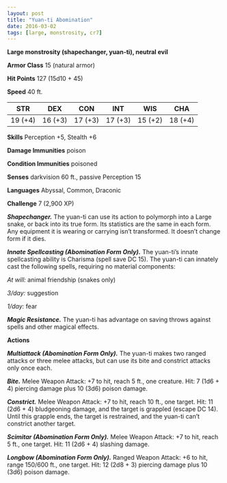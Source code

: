 ```yaml
---
layout: post
title: "Yuan-ti Abomination"
date: 2016-03-02
tags: [large, monstrosity, cr7]
---
```


**Large monstrosity (shapechanger, yuan-ti), neutral evil**

**Armor Class** 15 (natural armor)

**Hit Points** 127 (15d10 + 45)

**Speed** 40 ft.

|   STR   |   DEX   |   CON   |   INT   |   WIS   |   CHA   |
|:-----:|:-----:|:-----:|:-----:|:-----:|:-----:|
| 19 (+4) | 16 (+3) | 17 (+3) | 17 (+3) | 15 (+2) | 18 (+4) |

**Skills** Perception +5, Stealth +6

**Damage Immunities** poison

**Condition Immunities** poisoned

**Senses** darkvision 60 ft., passive Perception 15

**Languages** Abyssal, Common, Draconic

**Challenge** 7 (2,900 XP)

***Shapechanger.*** The yuan-ti can use its action to polymorph into a Large snake, or back into its true form. Its statistics are the same in each form. Any equipment it is wearing or carrying isn’t transformed. It doesn’t change form if it dies.

***Innate Spellcasting (Abomination Form Only).*** The yuan-ti’s innate spellcasting ability is Charisma (spell save DC 15). The yuan-ti can innately cast the following spells, requiring no material components:

*At will:* animal friendship (snakes only)

*3/day:* suggestion

*1/day:* fear

***Magic Resistance.*** The yuan-ti has advantage on saving throws against spells and other magical effects.

**Actions**

***Multiattack (Abomination Form Only).*** The yuan-ti makes two ranged attacks or three melee attacks, but can use its bite and constrict attacks only once each.

***Bite.*** Melee Weapon Attack: +7 to hit, reach 5 ft., one creature. Hit: 7 (1d6 + 4) piercing damage plus 10 (3d6) poison damage.

***Constrict.*** Melee Weapon Attack: +7 to hit, reach 10 ft., one target. Hit: 11 (2d6 + 4) bludgeoning damage, and the target is grappled (escape DC 14). Until this grapple ends, the target is restrained, and the yuan-ti can’t constrict another target.

***Scimitar (Abomination Form Only).*** Melee Weapon Attack: +7 to hit, reach 5 ft., one target. Hit: 11 (2d6 + 4) slashing damage.

***Longbow (Abomination Form Only).*** Ranged Weapon Attack: +6 to hit, range 150/600 ft., one target. Hit: 12 (2d8 + 3) piercing damage plus 10 (3d6) poison damage.
